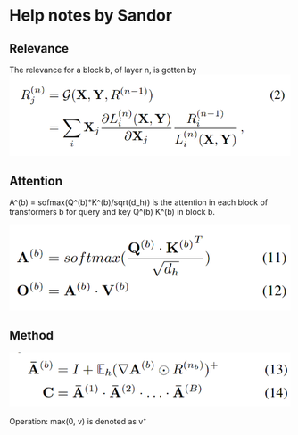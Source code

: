 # Help notes by Sandor

## Relevance

The relevance for a block b, of layer n, is gotten by
![DeepTaylorDecomposition](sandor_note_imgs/DeepTaylorDecomposition.png)


## Attention

A^(b) = sofmax(Q^(b)*K^(b)/sqrt(d_h)) is the attention in each block of transformers b for query and key Q^(b) K^(b) in block b.

![transformer](sandor_note_imgs/transformer.png)

## Method
![method](sandor_note_imgs/method.png)

Operation: max(0, v) is denoted as v⁺

